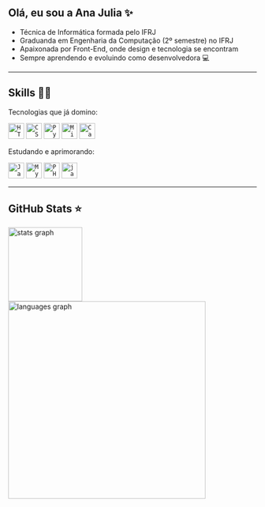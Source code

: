 ## Olá, eu sou a Ana Julia ✨

- Técnica de Informática formada pelo IFRJ  
- Graduanda em Engenharia da Computação (2º semestre) no IFRJ  
- Apaixonada por Front-End, onde design e tecnologia se encontram  
- Sempre aprendendo e evoluindo como desenvolvedora 💻

---

## Skills 👩‍💻

Tecnologias que já domino:

<code><img height="32" src="https://img.shields.io/badge/HTML5-E34F26?style=for-the-badge&logo=html5&logoColor=white" alt="HTML5"/></code>
<code><img height="32" src="https://img.shields.io/badge/CSS3-1572B6?style=for-the-badge&logo=css3&logoColor=white" alt="CSS"/></code>
<code><img height="32" src="https://img.shields.io/badge/Python-14354C?style=for-the-badge&logo=python&logoColor=white" alt="Python"/></code>
<code><img height="32" src="https://img.shields.io/badge/Microsoft_Office-D83B01?style=for-the-badge&logo=microsoft-office&logoColor=white" alt="Microsoft Office"/></code>
<code><img height="32" src="https://img.shields.io/badge/Canva-38B2AC?style=for-the-badge&logo=canva&logoColor=white" alt="Canva"/></code>

Estudando e aprimorando:

<code><img height="32" src="https://img.shields.io/badge/Java-ED8B00?style=for-the-badge&logo=java&logoColor=white" alt="Java"/></code>
<code><img height="32" src="https://img.shields.io/badge/MySQL-00000F?style=for-the-badge&logo=mysql&logoColor=white" alt="MySQL"/></code>
<code><img height="32" src="https://img.shields.io/badge/PHP-777BB4?style=for-the-badge&logo=php&logoColor=white" alt="PHP"/></code>
<code><img height="32" src="https://img.shields.io/badge/JavaScript-F7DF1E?style=for-the-badge&logo=javascript&logoColor=black" alt="javaScript"/></code>

---

## GitHub Stats ⭐

<div >
   <img src="https://github-readme-stats.vercel.app/api?username=S4naju&hide_title=false&hide_rank=false&show_icons=true&include_all_commits=true&count_private=true&disable_animations=false&theme=material-palenight&locale=en&hide_border=false" height="150" alt="stats graph"/> 
  <img src="https://github-readme-stats.vercel.app/api/top-langs?username=S4naju&locale=en&hide_title=false&layout=compact&card_width=320&langs_count=5&theme=material-palenight&hide_border=false" height="400" alt="languages graph"  />
</div>
